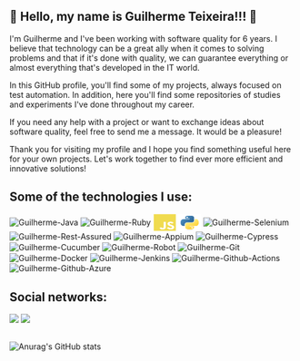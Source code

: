 ## 👋 Hello, my name is Guilherme Teixeira!!! 👋

I'm Guilherme and I've been working with software quality for 6 years. I believe that technology can be a great ally when it comes to solving problems and that if it's done with quality, we can guarantee everything or almost everything that's developed in the IT world.

In this GitHub profile, you'll find some of my projects, always focused on test automation. In addition, here you'll find some repositories of studies and experiments I've done throughout my career.

If you need any help with a project or want to exchange ideas about software quality, feel free to send me a message. It would be a pleasure!

Thank you for visiting my profile and I hope you find something useful here for your own projects. Let's work together to find ever more efficient and innovative solutions!

## Some of the technologies I use:
<div style="display: inline_block">
  <img align="center" alt="Guilherme-Java" height="30" width="40" src="https://cdn.worldvectorlogo.com/logos/java-14.svg">
  <img align="center" alt="Guilherme-Ruby" height="30" width="40" src="https://cdn.jsdelivr.net/gh/devicons/devicon/icons/ruby/ruby-original.svg"> 
  <img align="center" alt="Guilherme-Js" height="30" width="40" src="https://raw.githubusercontent.com/devicons/devicon/master/icons/javascript/javascript-plain.svg">
  <img align="center" alt="Guilherme-Python" height="30" width="40" src="https://raw.githubusercontent.com/devicons/devicon/master/icons/python/python-original.svg">
  <img align="center" alt="Guilherme-Selenium" height="30" width="40" src="https://cdn.jsdelivr.net/gh/devicons/devicon/icons/selenium/selenium-original.svg">
  <img align="center" alt="Guilherme-Rest-Assured" height="30" width="30" src="https://avatars.githubusercontent.com/u/19369327?s=280&v=4">
  <img align="center" alt="Guilherme-Appium" height="30" width="40" src="https://cdn.worldvectorlogo.com/logos/appium.svg">
  <img align="center" alt="Guilherme-Cypress" height="30" width="40" src="https://iconape.com/wp-content/files/gj/370774/svg/370774.svg">
  <img align="center" alt="Guilherme-Cucumber" height="30" width="40" src="https://cdn.jsdelivr.net/gh/devicons/devicon/icons/cucumber/cucumber-plain.svg">
  <img align="center" alt="Guilherme-Robot" height="30" width="40" src="https://cdn.worldvectorlogo.com/logos/robot-framework.svg">
  <img align="center" alt="Guilherme-Git" height="30" width="40" src="https://cdn.jsdelivr.net/gh/devicons/devicon/icons/git/git-original.svg">
  <img align="center" alt="Guilherme-Docker" height="30" width="40" src="https://cdn.jsdelivr.net/gh/devicons/devicon/icons/docker/docker-plain-wordmark.svg">
  <img align="center" alt="Guilherme-Jenkins" height="30" width="40" src="https://cdn.jsdelivr.net/gh/devicons/devicon/icons/jenkins/jenkins-original.svg">
  <img align="center" alt="Guilherme-Github-Actions" height="30" width="40" src="https://cdn.jsdelivr.net/gh/devicons/devicon/icons/githubactions/githubactions-original.svg">
  <img align="center" alt="Guilherme-Github-Azure" height="30" width="40" src="https://cdn.jsdelivr.net/gh/devicons/devicon/icons/azuredevops/azuredevops-original.svg">
</div>

 ## Social networks:
<div>
  <a href="https://linkedin.com/in/guilherme-teixeira-179672157/" target="_blank"><img src="https://img.shields.io/badge/-LinkedIn-%230077B5?style=for-the-badge&logo=linkedin&logoColor=white" target="_blank"></a>
  <a href="https://api.whatsapp.com/send?phone=5511973317840" target="_blank"><img src="https://img.shields.io/badge/WhatsApp-25D366?style=for-the-badge&logo=whatsapp&logoColor=white" target="_blank"></a>
</div>

  ##

![Anurag's GitHub stats](https://github-readme-stats.vercel.app/api?username=reis-guilherme&show_icons=true&theme=radical)
